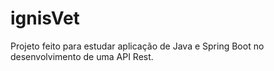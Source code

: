 # ignisVet
Projeto feito para estudar aplicação de Java e Spring Boot no desenvolvimento de uma API Rest.
